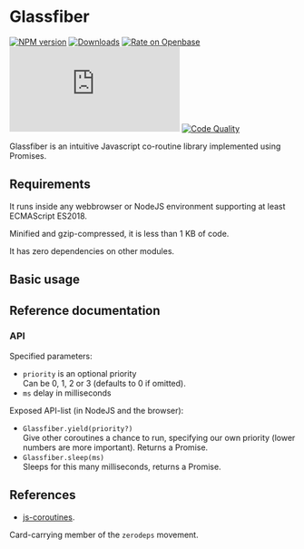 <h1>Glassfiber</h1>

[![NPM version](http://img.shields.io/npm/v/glassfiber.svg?style=flat)](https://npmjs.org/package/glassfiber)
[![Downloads](https://img.shields.io/npm/dm/glassfiber.svg?style=flat)](https://npmjs.org/package/glassfiber)
[![Rate on Openbase](https://badges.openbase.io/js/rating/glassfiber.svg)](https://openbase.io/js/glassfiber?utm_source=embedded&utm_medium=badge&utm_campaign=rate-badge)
![Lib Size](https://img.badgesize.io/https:/unpkg.com/glassfiber/glassfiber.min.js?compression=gzip)
[![Code Quality](https://api.codeclimate.com/v1/badges/a99a88d28ad37a79dbf6/maintainability)](https://codeclimate.com/github/BuGlessRB/glassfiber)

Glassfiber is an intuitive Javascript co-routine library implemented
using Promises.

## Requirements

It runs inside any webbrowser or NodeJS environment supporting at least
ECMAScript ES2018.

Minified and gzip-compressed, it is less than 1 KB of code.

It has zero dependencies on other modules.

## Basic usage

## Reference documentation

### API

Specified parameters:
- `priority` is an optional priority<br />
  Can be 0, 1, 2 or 3 (defaults to 0 if omitted).
- `ms` delay in milliseconds<br />

Exposed API-list (in NodeJS and the browser):
- `Glassfiber.yield(priority?)`<br />
  Give other coroutines a chance to run, specifying our own priority (lower
  numbers are more important).  Returns a Promise.
- `Glassfiber.sleep(ms)`<br />
  Sleeps for this many milliseconds, returns a Promise.

## References

- [js-coroutines](https://github.com/BuGlessRB/er-dom).

Card-carrying member of the `zerodeps` movement.
